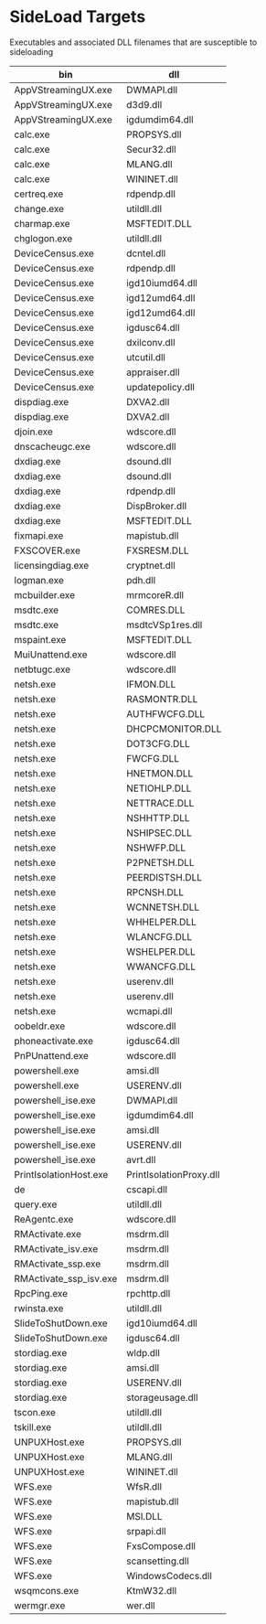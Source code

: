 # SideLoad Targets

Executables and associated DLL filenames that are susceptible to sideloading

| bin                    | dll                      |
|------------------------|--------------------------|
| AppVStreamingUX.exe    |  DWMAPI.dll              |
| AppVStreamingUX.exe    |  d3d9.dll                |
| AppVStreamingUX.exe    |  igdumdim64.dll          |
| calc.exe               |  PROPSYS.dll             |
| calc.exe               |  Secur32.dll             |
| calc.exe               |  MLANG.dll               |
| calc.exe               |  WININET.dll             |
| certreq.exe            |  rdpendp.dll             |
| change.exe             |  utildll.dll             |
| charmap.exe            |  MSFTEDIT.DLL            |
| chglogon.exe           |  utildll.dll             |
| DeviceCensus.exe       |  dcntel.dll              |
| DeviceCensus.exe       |  rdpendp.dll             |
| DeviceCensus.exe       |  igd10iumd64.dll         |
| DeviceCensus.exe       |  igd12umd64.dll          |
| DeviceCensus.exe       |  igd12umd64.dll          |
| DeviceCensus.exe       |  igdusc64.dll            |
| DeviceCensus.exe       |  dxilconv.dll            |
| DeviceCensus.exe       |  utcutil.dll             |
| DeviceCensus.exe       |  appraiser.dll           |
| DeviceCensus.exe       |  updatepolicy.dll        |
| dispdiag.exe           |  DXVA2.dll               |
| dispdiag.exe           |  DXVA2.dll               |
| djoin.exe              |  wdscore.dll             |
| dnscacheugc.exe        |  wdscore.dll             |
| dxdiag.exe             |  dsound.dll              |
| dxdiag.exe             |  dsound.dll              |
| dxdiag.exe             |  rdpendp.dll             |
| dxdiag.exe             |  DispBroker.dll          |
| dxdiag.exe             |  MSFTEDIT.DLL            |
| fixmapi.exe            |  mapistub.dll            |
| FXSCOVER.exe           |  FXSRESM.DLL             |
| licensingdiag.exe      |  cryptnet.dll            |
| logman.exe             |  pdh.dll                 |
| mcbuilder.exe          |  mrmcoreR.dll            |
| msdtc.exe              |  COMRES.DLL              |
| msdtc.exe              |  msdtcVSp1res.dll        |
| mspaint.exe            |  MSFTEDIT.DLL            |
| MuiUnattend.exe        |  wdscore.dll             |
| netbtugc.exe           |  wdscore.dll             |
| netsh.exe              |  IFMON.DLL               |
| netsh.exe              |  RASMONTR.DLL            |
| netsh.exe              |  AUTHFWCFG.DLL           |
| netsh.exe              |  DHCPCMONITOR.DLL        |
| netsh.exe              |  DOT3CFG.DLL             |
| netsh.exe              |  FWCFG.DLL               |
| netsh.exe              |  HNETMON.DLL             |
| netsh.exe              |  NETIOHLP.DLL            |
| netsh.exe              |  NETTRACE.DLL            |
| netsh.exe              |  NSHHTTP.DLL             |
| netsh.exe              |  NSHIPSEC.DLL            |
| netsh.exe              |  NSHWFP.DLL              |
| netsh.exe              |  P2PNETSH.DLL            |
| netsh.exe              |  PEERDISTSH.DLL          |
| netsh.exe              |  RPCNSH.DLL              |
| netsh.exe              |  WCNNETSH.DLL            |
| netsh.exe              |  WHHELPER.DLL            |
| netsh.exe              |  WLANCFG.DLL             |
| netsh.exe              |  WSHELPER.DLL            |
| netsh.exe              |  WWANCFG.DLL             |
| netsh.exe              |  userenv.dll             |
| netsh.exe              |  userenv.dll             |
| netsh.exe              |  wcmapi.dll              |
| oobeldr.exe            |  wdscore.dll             |
| phoneactivate.exe      |  igdusc64.dll            |
| PnPUnattend.exe        |  wdscore.dll             |
| powershell.exe         |  amsi.dll                |
| powershell.exe         |  USERENV.dll             |
| powershell_ise.exe     |  DWMAPI.dll              |
| powershell_ise.exe     |  igdumdim64.dll          |
| powershell_ise.exe     |  amsi.dll                |
| powershell_ise.exe     |  USERENV.dll             |
| powershell_ise.exe     |  avrt.dll                |
| PrintIsolationHost.exe |  PrintIsolationProxy.dll |
| de                     |  cscapi.dll              |
| query.exe              |  utildll.dll             |
| ReAgentc.exe           |  wdscore.dll             |
| RMActivate.exe         |  msdrm.dll               |
| RMActivate_isv.exe     |  msdrm.dll               |
| RMActivate_ssp.exe     |  msdrm.dll               |
| RMActivate_ssp_isv.exe |  msdrm.dll               |
| RpcPing.exe            |  rpchttp.dll             |
| rwinsta.exe            |  utildll.dll             |
| SlideToShutDown.exe    |  igd10iumd64.dll         |
| SlideToShutDown.exe    |  igdusc64.dll            |
| stordiag.exe           |  wldp.dll                |
| stordiag.exe           |  amsi.dll                |
| stordiag.exe           |  USERENV.dll             |
| stordiag.exe           |  storageusage.dll        |
| tscon.exe              |  utildll.dll             |
| tskill.exe             |  utildll.dll             |
| UNPUXHost.exe          |  PROPSYS.dll             |
| UNPUXHost.exe          |  MLANG.dll               |
| UNPUXHost.exe          |  WININET.dll             |
| WFS.exe                |  WfsR.dll                |
| WFS.exe                |  mapistub.dll            |
| WFS.exe                |  MSI.DLL                 |
| WFS.exe                |  srpapi.dll              |
| WFS.exe                |  FxsCompose.dll          |
| WFS.exe                |  scansetting.dll         |
| WFS.exe                |  WindowsCodecs.dll       |
| wsqmcons.exe           |  KtmW32.dll              |
| wermgr.exe             |  wer.dll                 |